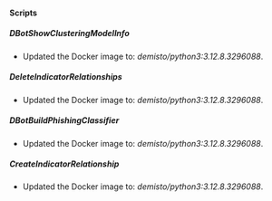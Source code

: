 
#### Scripts

##### DBotShowClusteringModelInfo

- Updated the Docker image to: *demisto/python3:3.12.8.3296088*.

##### DeleteIndicatorRelationships

- Updated the Docker image to: *demisto/python3:3.12.8.3296088*.

##### DBotBuildPhishingClassifier

- Updated the Docker image to: *demisto/python3:3.12.8.3296088*.

##### CreateIndicatorRelationship

- Updated the Docker image to: *demisto/python3:3.12.8.3296088*.

